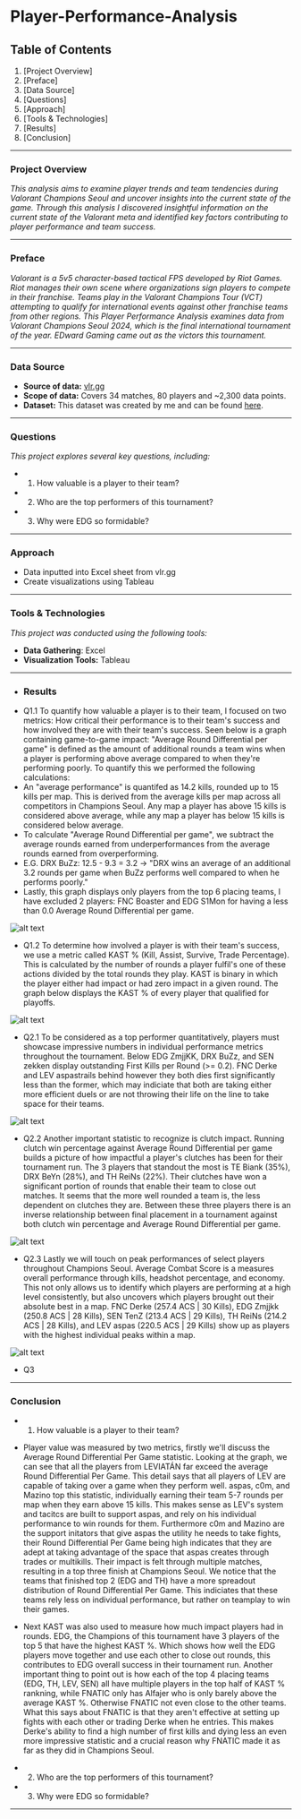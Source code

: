 # Player-Performance-Analysis

## **Table of Contents**
1. [Project Overview]
2. [Preface]
3. [Data Source]
4. [Questions]
5. [Approach]
6. [Tools & Technologies]
7. [Results]
8. [Conclusion]

---

### **Project Overview**
_This analysis aims to examine player trends and team tendencies during Valorant Champions Seoul and uncover insights into the current state of the game. Through this analysis I discovered insightful information on the current state of the Valorant meta and identified key factors contributing to player performance and team success._

---

### **Preface**
_Valorant is a 5v5 character-based tactical FPS developed by Riot Games. Riot manages their own scene where organizations sign players to compete in their franchise. Teams play in the Valorant Champions Tour (VCT) attempting to qualify for international events against other franchise teams from other regions. This Player Performance Analysis examines data from Valorant Champions Seoul 2024, which is the final international tournament of the year. EDward Gaming came out as the victors this tournament._

---

### **Data Source**
- **Source of data:** [vlr.gg](https://www.vlr.gg/stats/?event_group_id=all&event_id=2097&series_id=all&region=all&min_rounds=50&min_rating=1550&agent=all&map_id=all&timespan=all)
- **Scope of data:** Covers 34 matches, 80 players and ~2,300 data points.
- **Dataset:** This dataset was created by me and can be found [here](https://docs.google.com/spreadsheets/d/1yH3ZFo-Tlz2oqdMXROr_Z5Ip1KLwdGebf77dtt9TGak/edit?usp=sharing).
---



### **Questions**
_This project explores several key questions, including:_
- 1. How valuable is a player to their team? 
- 2. Who are the top performers of this tournament?
- 3. Why were EDG so formidable?
---

### **Approach**
- Data inputted into Excel sheet from vlr.gg
- Create visualizations using Tableau

---


### **Tools & Technologies**
_This project was conducted using the following tools:_
- **Data Gathering**: Excel
- **Visualization Tools:** Tableau
___

- ### **Results**
- Q1.1 To quantify how valuable a player is to their team, I focused on two metrics: How critical their performance is to their team's success and how involved they are with their team's success. Seen below is a graph containing game-to-game impact: "Average Round Differential per game" is defined as the amount of additional rounds a team wins when a player is performing above average compared to when they're performing poorly. To quantify this we performed the following calculations:
- An "average performance" is quantifed as 14.2 kills, rounded up to 15 kills per map. This is derived from the average kills per map across all competitors in Champions Seoul. Any map a player has above 15 kills is considered above average, while any map a player has below 15 kills is considered below average.
- To calculate "Average Round Differential per game", we subtract the average rounds earned from underperformances from the average rounds earned from overperforming.
- E.G. DRX BuZz: 12.5 - 9.3 = 3.2 -> "DRX wins an average of an additional 3.2 rounds per game when BuZz performs well compared to when he performs poorly."
- Lastly, this graph displays only players from the top 6 placing teams, I have excluded 2 players: FNC Boaster and EDG S1Mon for having a less than 0.0 Average Round Differential per game.

![alt text](https://github.com/shawnduong18/Player-Performance-Analysis/blob/main/Visuals/Round%20Diff.png)

- Q1.2 To determine how involved a player is with their team's success, we use a metric called KAST % (Kill, Assist, Survive, Trade Percentage). This is calculated by the number of rounds a player fulfil's one of these actions divided by the total rounds they play. KAST is binary in which the player either had impact or had zero impact in a given round. The graph below displays the KAST % of every player that qualified for playoffs. 

![alt text](https://github.com/shawnduong18/Player-Performance-Analysis/blob/main/Visuals/KAST%25.png)

- Q2.1 To be considered as a top performer quantitatively, players must showcase impressive numbers in individual performance metrics throughout the tournament. Below EDG ZmjjKK, DRX BuZz, and SEN zekken display outstanding First Kills per Round (>= 0.2). FNC Derke and LEV aspastrails behind however they both dies first significantly less than the former, which may indiciate that both are taking either more efficient duels or are not throwing their life on the line to take space for their teams.

![alt text](https://github.com/shawnduong18/Player-Performance-Analysis/blob/main/Visuals/First%20Kills%20Per%20Round%20vs%20First%20Deaths%20Per%20Round.png)

- Q2.2 Another important statistic to recognize is clutch impact. Running clutch win percentage against Average Round Differential per game builds a picture of how impactful a player's clutches has been for their tournament run. The 3 players that standout the most is TE Biank (35%), DRX BeYn (28%), and TH ReiNs (22%). Their clutches have won a significant portion of rounds that enable their team to close out matches. It seems that the more well rounded a team is, the less dependent on clutches they are. Between these three players there is an inverse relationship between final placement in a tournament against both clutch win percentage and Average Round Differential per game.

![alt text](https://github.com/shawnduong18/Player-Performance-Analysis/blob/main/Visuals/Clutch%25%20vs%20Round%20Differential.png)

- Q2.3 Lastly we will touch on peak performances of select players throughout Champions Seoul. Average Combat Score is a measures overall performance through kills, headshot percentage, and economy. This not only allows us to identify which players are performing at a high level consistently, but also uncovers which players brought out their absolute best in a map. FNC Derke (257.4 ACS | 30 Kills), EDG Zmjjkk (250.8 ACS | 28 Kills), SEN TenZ (213.4 ACS | 29 Kills), TH ReiNs (214.2 ACS | 28 Kills), and LEV aspas (220.5 ACS | 29 Kills) show up as players with the highest individual peaks within a map.

![alt text](https://github.com/shawnduong18/Player-Performance-Analysis/blob/main/Visuals/acs%20vs%20kills%20max.png)

- Q3

  
___

### **Conclusion**
- 1.  How valuable is a player to their team? 
- Player value was measured by two metrics, firstly we'll discuss the Average Round Differential Per Game statistic. Looking at the graph, we can see that all the players from LEVIATÁN far exceed the average Round Differential Per Game. This detail says that all players of LEV are capable of taking over a game when they perform well. aspas, c0m, and Mazino top this statistic, individually earning their team 5-7 rounds per map when they earn above 15 kills. This makes sense as LEV's system and tacitcs are built to support aspas, and rely on his individual performance to win rounds for them. Furthermore c0m and Mazino are the support initators that give aspas the utility he needs to take fights, their Round Differential Per Game being high indicates that they are adept at taking advantage of the space that aspas creates through trades or multikills. Their impact is felt through multiple matches, resulting in a top three finish at Champions Seoul. We notice that the teams that finished top 2 (EDG and TH) have a more spreadout distribution of Round Differential Per Game. This indiciates that these teams rely less on individual performance, but rather on teamplay to win their games.

- Next KAST was also used to measure how much impact players had in rounds. EDG, the Champions of this tournament have 3 players of the top 5 that have the highest KAST %. Which shows how well the EDG players move together and use each other to close out rounds, this contributes to EDG overall success in their tournament run. Another important thing to point out is how each of the top 4 placing teams (EDG, TH, LEV, SEN) all have multiple players in the top half of KAST % rankning, while FNATIC only has Alfajer who is only barely above the average KAST %. Otherwise FNATIC not even close to the other teams. What this says about FNATIC is that they aren't effective at setting up fights with each other or trading Derke when he entries. This makes Derke's ability to find a high number of first kills and dying less an even more impressive statistic and a crucial reason why FNATIC made it as far as they did in Champions Seoul. 
     
- 2. Who are the top performers of this tournament?
     

     
- 3.  Why were EDG so formidable?
      
---
